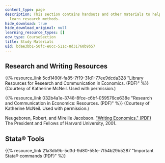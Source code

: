 ```yaml
---
content_type: page
description: This section contains handouts and other materials to help the students
  learn research methods.
hide_download: true
hide_download_original: null
learning_resource_types: []
ocw_type: CourseSection
title: Study Materials
uid: bdae3bb1-50fc-e0cc-511c-8d31760b9b57
---
```


Research and Writing Resources
------------------------------

{{% resource_link 5cd1490f-fa85-7f19-31d1-77ee9dcda328 "Library Resources for Research and Communication in Economics. (PDF)" %}} (Courtesy of Katherine McNeil. Used with permission.)

{{% resource_link 032b4a1e-3748-8fce-c6bf-059576ce638e "Research and Communication in Economics: Resources. (PDF)" %}} (Courtesy of Katherine McNeil. Used with permission.)

Neugeboren, Robert, and Mireille Jacobson. ["Writing Economics." (PDF)](https://writingproject.fas.harvard.edu/files/hwp/files/writingeconomics.pdf) The President and Fellows of Harvard University, 2001.

Stata® Tools
------------

{{% resource_link 21a3db9b-5d3d-9d80-55fe-7f54b29b5287 "Important Stata® commands (PDF)" %}}